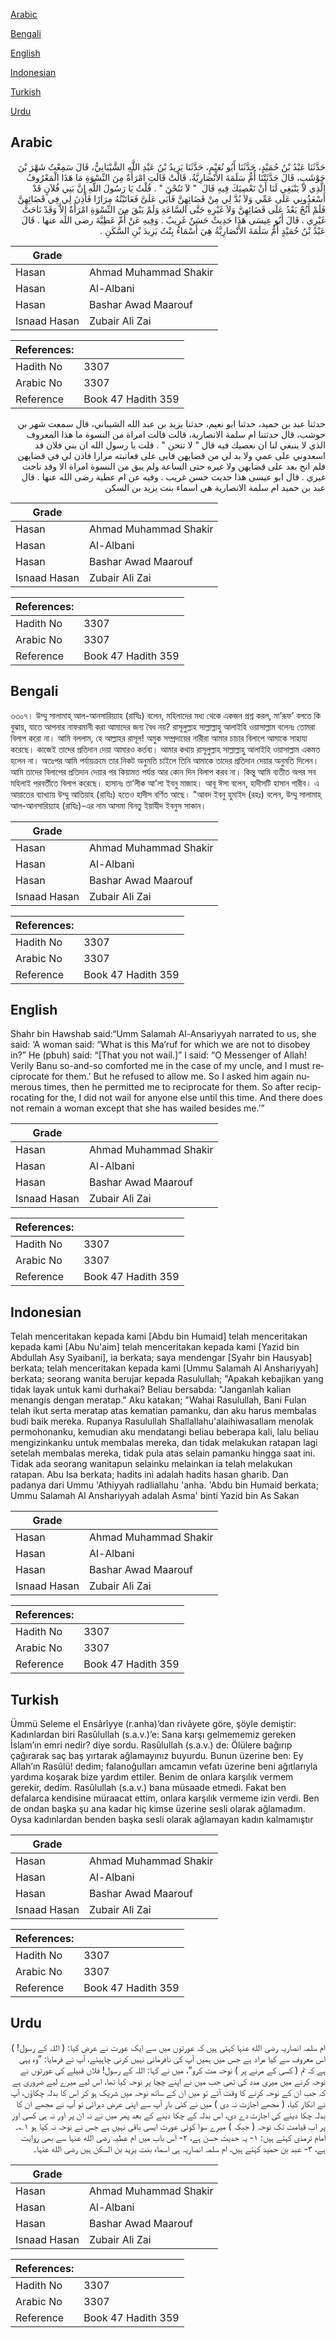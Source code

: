 [Arabic](#arabic)

[Bengali](#bengali)

[English](#english)

[Indonesian](#indonesian)

[Turkish](#turkish)

[Urdu](#urdu)

## Arabic


<div dir="rtl" lang="ar" style={{fontSize:'larger',backgroundColor:'#f8f9fa',padding:20}}>
حَدَّثَنَا عَبْدُ بْنُ حُمَيْدٍ، حَدَّثَنَا أَبُو نُعَيْمٍ، حَدَّثَنَا يَزِيدُ بْنُ عَبْدِ اللَّهِ الشَّيْبَانِيُّ، قَالَ سَمِعْتُ شَهْرَ بْنَ حَوْشَبٍ، قَالَ حَدَّثَتْنَا أُمُّ سَلَمَةَ الأَنْصَارِيَّةُ، قَالَتْ قَالَتِ امْرَأَةٌ مِنَ النِّسْوَةِ مَا هَذَا الْمَعْرُوفُ الَّذِي لاَ يَنْبَغِي لَنَا أَنْ نَعْصِيَكَ فِيهِ قَالَ ‏ "‏ لاَ تَنُحْنَ ‏"‏ ‏.‏ قُلْتُ يَا رَسُولَ اللَّهِ إِنَّ بَنِي فُلاَنٍ قَدْ أَسْعَدُونِي عَلَى عَمِّي وَلاَ بُدَّ لِي مِنْ قَضَائِهِنَّ فَأَبَى عَلَىَّ فَعَاتَبْتُهُ مِرَارًا فَأَذِنَ لِي فِي قَضَائِهِنَّ فَلَمْ أَنُحْ بَعْدُ عَلَى قَضَائِهِنَّ وَلاَ غَيْرِهِ حَتَّى السَّاعَةِ وَلَمْ يَبْقَ مِنَ النِّسْوَةِ امْرَأَةٌ إِلاَّ وَقَدْ نَاحَتْ غَيْرِي ‏.‏ قَالَ أَبُو عِيسَى هَذَا حَدِيثٌ حَسَنٌ غَرِيبٌ ‏.‏ وَفِيهِ عَنْ أُمِّ عَطِيَّةَ رضى الله عنها ‏.‏ قَالَ عَبْدُ بْنُ حُمَيْدٍ أُمُّ سَلَمَةَ الأَنْصَارِيَّةُ هِيَ أَسْمَاءُ بِنْتُ يَزِيدَ بْنِ السَّكَنِ ‏.‏
</div>
<div style={{backgroundColor:'#f8f9fa',padding:20, marginBottom: 10}}><table> <thead> <tr> <th>Grade</th> <th></th> </tr> </thead> <tbody> <tr><td>Hasan</td><td>Ahmad Muhammad Shakir</td></tr><tr><td>Hasan</td><td>Al-Albani</td></tr><tr><td>Hasan</td><td>Bashar Awad Maarouf</td></tr><tr><td>Isnaad Hasan</td><td>Zubair Ali Zai</td></tr></tbody></table><table> <thead> <tr> <th>References:</th> <th></th> </tr> </thead> <tbody><tr><td>Hadith No</td><td>3307</td></tr><tr><td>Arabic No</td><td>3307</td></tr><tr><td>Reference</td><td>Book 47 Hadith 359</td></tr></tbody></table></div>


<div dir="rtl" lang="ar" style={{fontSize:'larger',backgroundColor:'#f8f9fa',padding:20}}>
حدثنا عبد بن حميد، حدثنا ابو نعيم، حدثنا يزيد بن عبد الله الشيباني، قال سمعت شهر بن حوشب، قال حدثتنا ام سلمة الانصارية، قالت قالت امراة من النسوة ما هذا المعروف الذي لا ينبغي لنا ان نعصيك فيه قال " لا تنحن " . قلت يا رسول الله ان بني فلان قد اسعدوني على عمي ولا بد لي من قضايهن فابى على فعاتبته مرارا فاذن لي في قضايهن فلم انح بعد على قضايهن ولا غيره حتى الساعة ولم يبق من النسوة امراة الا وقد ناحت غيري . قال ابو عيسى هذا حديث حسن غريب . وفيه عن ام عطية رضى الله عنها . قال عبد بن حميد ام سلمة الانصارية هي اسماء بنت يزيد بن السكن
</div>
<div style={{backgroundColor:'#f8f9fa',padding:20, marginBottom: 10}}><table> <thead> <tr> <th>Grade</th> <th></th> </tr> </thead> <tbody> <tr><td>Hasan</td><td>Ahmad Muhammad Shakir</td></tr><tr><td>Hasan</td><td>Al-Albani</td></tr><tr><td>Hasan</td><td>Bashar Awad Maarouf</td></tr><tr><td>Isnaad Hasan</td><td>Zubair Ali Zai</td></tr></tbody></table><table> <thead> <tr> <th>References:</th> <th></th> </tr> </thead> <tbody><tr><td>Hadith No</td><td>3307</td></tr><tr><td>Arabic No</td><td>3307</td></tr><tr><td>Reference</td><td>Book 47 Hadith 359</td></tr></tbody></table></div>

## Bengali


<div dir="ltr" lang="bn" style={{fontSize:'larger',backgroundColor:'#f8f9fa',padding:20}}>
৩৩০৭। উম্মু সালামাহ্ আল-আনসারিয়্যাহ (রাযিঃ) বলেন, মহিলাদের মধ্য থেকে একজন প্রশ্ন করল, মা’রূফ’ বলতে কি বুঝায়, যাতে আপনার নাফরমানী করা আমাদের জন্য বৈধ নয়? রাসূলুল্লাহ সাল্লাল্লাহু আলাইহি ওয়াসাল্লাম বলেনঃ তোমরা বিলাপ করো না। আমি বললাম, হে আল্লাহর রাসূল! অমুক সম্প্রদায়ের নারীরা আমার চাচার বিলাপে আমাকে সাহায্য করেছে। কাজেই তাদের প্রতিদান দেয়া আমারও কর্তব্য। আমার কথায় রাসূলুল্লাহ সাল্লাল্লাহু আলাইহি ওয়াসাল্লাম একমত হলেন না। অতঃপর আমি পর্যায়ক্রমে তার নিকট অনুমতি চাইলে তিনি আমাকে তাদের প্রতিদান দেয়ার অনুমতি দিলেন। আমি তাদের বিলাপের প্রতিদান দেয়ার পর কিয়ামত পর্যন্ত আর কোন দিন বিলাপ করব না। কিন্তু আমি ব্যতীত অপর সব মহিলাই পরবর্তীতে বিলাপ করেছে। হাসানঃ তা’লীক আ'লা ইবনু মাজাহ। আবূ ঈসা বলেন, হাদীসটি হাসান গারীব। এ আয়াতের ব্যাখ্যায় উম্মু আতিয়াহ (রাযিঃ) হতেও হাদীস বর্ণিত আছে। "আবদ ইবনু হুমাইদ (রহঃ) বলেন, উম্মু সালামাহ্ আল-আনসারিয়্যাহ (রাযিঃ)-এর নাম আসমা বিনতু ইয়াযীদ ইবনুস সাকান।
</div>
<div style={{backgroundColor:'#f8f9fa',padding:20, marginBottom: 10}}><table> <thead> <tr> <th>Grade</th> <th></th> </tr> </thead> <tbody> <tr><td>Hasan</td><td>Ahmad Muhammad Shakir</td></tr><tr><td>Hasan</td><td>Al-Albani</td></tr><tr><td>Hasan</td><td>Bashar Awad Maarouf</td></tr><tr><td>Isnaad Hasan</td><td>Zubair Ali Zai</td></tr></tbody></table><table> <thead> <tr> <th>References:</th> <th></th> </tr> </thead> <tbody><tr><td>Hadith No</td><td>3307</td></tr><tr><td>Arabic No</td><td>3307</td></tr><tr><td>Reference</td><td>Book 47 Hadith 359</td></tr></tbody></table></div>

## English


<div dir="ltr" lang="en" style={{fontSize:'larger',backgroundColor:'#f8f9fa',padding:20}}>
Shahr bin Hawshab said:“Umm Salamah Al-Ansariyyah narrated to us, she said: ‘A woman said: “What is this Ma’ruf for which we are not to disobey in?” He (pbuh) said: “[That you not wail.]” I said: “O Messenger of Allah! Verily Banu so-and-so comforted me in the case of my uncle, and I must reciprocate for them.’ But he refused to allow me. So I asked him again numerous times, then he permitted me to reciprocate for them. So after reciprocating for the, I did not wail for anyone else until this time. And there does not remain a woman except that she has wailed besides me.’”
</div>
<div style={{backgroundColor:'#f8f9fa',padding:20, marginBottom: 10}}><table> <thead> <tr> <th>Grade</th> <th></th> </tr> </thead> <tbody> <tr><td>Hasan</td><td>Ahmad Muhammad Shakir</td></tr><tr><td>Hasan</td><td>Al-Albani</td></tr><tr><td>Hasan</td><td>Bashar Awad Maarouf</td></tr><tr><td>Isnaad Hasan</td><td>Zubair Ali Zai</td></tr></tbody></table><table> <thead> <tr> <th>References:</th> <th></th> </tr> </thead> <tbody><tr><td>Hadith No</td><td>3307</td></tr><tr><td>Arabic No</td><td>3307</td></tr><tr><td>Reference</td><td>Book 47 Hadith 359</td></tr></tbody></table></div>

## Indonesian


<div dir="ltr" lang="id" style={{fontSize:'larger',backgroundColor:'#f8f9fa',padding:20}}>
Telah menceritakan kepada kami [Abdu bin Humaid] telah menceritakan kepada kami [Abu Nu'aim] telah menceritakan kepada kami [Yazid bin Abdullah Asy Syaibani], ia berkata; saya mendengar [Syahr bin Hausyab] berkata; telah menceritakan kepada kami [Ummu Salamah Al Anshariyyah] berkata; seorang wanita berujar kepada Rasulullah; "Apakah kebajikan yang tidak layak untuk kami durhakai? Beliau bersabda: "Janganlah kalian menangis dengan meratap." Aku katakan; "Wahai Rasulullah, Bani Fulan telah ikut serta meratap atas kematian pamanku, dan aku harus membalas budi baik mereka. Rupanya Rasulullah Shallallahu'alaihiwasallam menolak permohonanku, kemudian aku mendatangi beliau beberapa kali, lalu beliau mengizinkanku untuk membalas mereka, dan tidak melakukan ratapan lagi setelah membalas mereka, tidak pula atas selain pamanku hingga saat ini. Tidak ada seorang wanitapun selainku melainkan ia telah melakukan ratapan. Abu Isa berkata; hadits ini adalah hadits hasan gharib. Dan padanya dari Ummu 'Athiyyah radliallahu 'anha. 'Abdu bin Humaid berkata; Ummu Salamah Al Anshariyyah adalah Asma' binti Yazid bin As Sakan
</div>
<div style={{backgroundColor:'#f8f9fa',padding:20, marginBottom: 10}}><table> <thead> <tr> <th>Grade</th> <th></th> </tr> </thead> <tbody> <tr><td>Hasan</td><td>Ahmad Muhammad Shakir</td></tr><tr><td>Hasan</td><td>Al-Albani</td></tr><tr><td>Hasan</td><td>Bashar Awad Maarouf</td></tr><tr><td>Isnaad Hasan</td><td>Zubair Ali Zai</td></tr></tbody></table><table> <thead> <tr> <th>References:</th> <th></th> </tr> </thead> <tbody><tr><td>Hadith No</td><td>3307</td></tr><tr><td>Arabic No</td><td>3307</td></tr><tr><td>Reference</td><td>Book 47 Hadith 359</td></tr></tbody></table></div>

## Turkish


<div dir="ltr" lang="tr" style={{fontSize:'larger',backgroundColor:'#f8f9fa',padding:20}}>
Ümmü Seleme el Ensârîyye (r.anha)’dan rivâyete göre, şöyle demiştir: Kadınlardan biri Rasûlullah (s.a.v.)’e: Sana karşı gelmememiz gereken İslam’ın emri nedir? diye sordu. Rasûlullah (s.a.v.) de: Ölülere bağırıp çağırarak saç baş yırtarak ağlamayınız buyurdu. Bunun üzerine ben: Ey Allah’ın Rasûlü! dedim; falanoğulları amcamın vefatı üzerine beni ağıtlarıyla yardıma koşarak bize yardım ettiler. Benim de onlara karşılık vermem gerekir, dedim. Rasûlullah (s.a.v.) bana müsaade etmedi. Fakat ben defalarca kendisine müraacat ettim, onlara karşılık vermeme izin verdi. Ben de ondan başka şu ana kadar hiç kimse üzerine sesli olarak ağlamadım. Oysa kadınlardan benden başka sesli olarak ağlamayan kadın kalmamıştır
</div>
<div style={{backgroundColor:'#f8f9fa',padding:20, marginBottom: 10}}><table> <thead> <tr> <th>Grade</th> <th></th> </tr> </thead> <tbody> <tr><td>Hasan</td><td>Ahmad Muhammad Shakir</td></tr><tr><td>Hasan</td><td>Al-Albani</td></tr><tr><td>Hasan</td><td>Bashar Awad Maarouf</td></tr><tr><td>Isnaad Hasan</td><td>Zubair Ali Zai</td></tr></tbody></table><table> <thead> <tr> <th>References:</th> <th></th> </tr> </thead> <tbody><tr><td>Hadith No</td><td>3307</td></tr><tr><td>Arabic No</td><td>3307</td></tr><tr><td>Reference</td><td>Book 47 Hadith 359</td></tr></tbody></table></div>

## Urdu


<div dir="rtl" lang="ur" style={{fontSize:'larger',backgroundColor:'#f8f9fa',padding:20}}>
ام سلمہ انصاریہ رضی الله عنہا کہتی ہیں کہ عورتوں میں سے ایک عورت نے عرض کیا: ( اللہ کے رسول! ) اس معروف سے کیا مراد ہے جس میں ہمیں آپ کی نافرمانی نہیں کرنی چاہیئے، آپ نے فرمایا: ”وہ یہی ہے کہ تم ( کسی کے مرنے پر ) نوحہ مت کرو“، میں نے کہا: اللہ کے رسول! فلاں قبیلے کی عورتوں نے نوحہ کرنے میں میری مدد کی تھی جب میں نے اپنے چچا پر نوحہ کیا تھا، اس لیے میرے لیے ضروری ہے کہ جب ان کے نوحہ کرنے کا وقت آئے تو میں ان کے ساتھ نوحہ میں شریک ہو کر اس کا بدلہ چکاؤں، آپ نے انکار کیا، ( مجھے اجازت نہ دی ) میں نے کئی بار آپ سے اپنی عرض دہرائی تو آپ نے مجھے ان کا بدلہ چکا دینے کی اجازت دے دی، اس بدلہ کے چکا دینے کے بعد پھر میں نے نہ ان پر اور نہ ہی کسی اور پر اب قیامت تک نوحہ ( جبکہ ) میرے سوا کوئی عورت ایسی باقی نہیں ہے جس نے نوحہ نہ کیا ہو ۱؎۔ امام ترمذی کہتے ہیں: ۱- یہ حدیث حسن ہے، ۲- اس باب میں ام عطیہ رضی الله عنہا سے بھی روایت ہے، ۳- عبد بن حمید کہتے ہیں، ام سلمہ انصاریہ ہی اسماء بنت یزید بن السکن ہیں رضی الله عنہا۔
</div>
<div style={{backgroundColor:'#f8f9fa',padding:20, marginBottom: 10}}><table> <thead> <tr> <th>Grade</th> <th></th> </tr> </thead> <tbody> <tr><td>Hasan</td><td>Ahmad Muhammad Shakir</td></tr><tr><td>Hasan</td><td>Al-Albani</td></tr><tr><td>Hasan</td><td>Bashar Awad Maarouf</td></tr><tr><td>Isnaad Hasan</td><td>Zubair Ali Zai</td></tr></tbody></table><table> <thead> <tr> <th>References:</th> <th></th> </tr> </thead> <tbody><tr><td>Hadith No</td><td>3307</td></tr><tr><td>Arabic No</td><td>3307</td></tr><tr><td>Reference</td><td>Book 47 Hadith 359</td></tr></tbody></table></div>